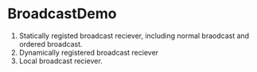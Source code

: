 # BroadcastDemo
1. Statically registed broadcast reciever, including normal braodcast and ordered broadcast.
2. Dynamically registered broadcast reciever
3. Local broadcast reciever.
